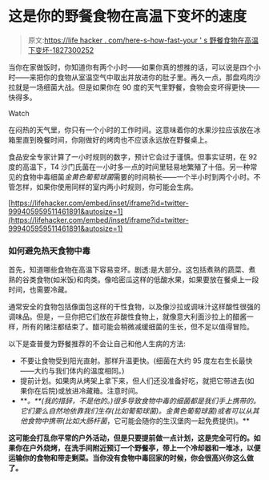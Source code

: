 # 这是你的野餐食物在高温下变坏的速度

> 原文:[https://life hacker . com/here-s-how-fast-your ' s 野餐食物在高温下变坏-1827300252](https://lifehacker.com/here-s-how-fast-your-picnic-food-goes-bad-in-the-heat-1827300252)

当你在家做饭时，你知道你有两个小时——如果你真的想推的话，可以说是四个小时——来把你的食物从室温空气中取出并放进你的肚子里。再久一点，那盘鸡肉沙拉就是一场细菌大战。但是如果你在 90 度的天气里野餐，食物会变坏得更快——快得多。

Watch

在闷热的天气里，你只有一个小时的工作时间。这意味着你的水果沙拉应该放在冰箱里直到晚餐时间，你刚做好的烤肉也不应该永远放在野餐桌上。

食品安全专家计算了一小时规则的数字，预计它会过于谨慎。但事实证明，在 92 度的高温下，T4 沙门氏菌在一小时多一点的时间里轻易地繁殖了十倍。另一种常见的食物中毒细菌*金黄色葡萄球菌*需要的时间稍长——一个半小时到两个小时。不管怎样，如果你使用同样的室内两小时规则，你可能会生病。

 [https://lifehacker.com/embed/inset/iframe?id=twitter-999405959511461891&autosize=1](https://lifehacker.com/embed/inset/iframe?id=twitter-999405959511461891&autosize=1) 

### 如何避免热天食物中毒

首先，知道哪些食物在高温下容易变坏。剧透:是大部分。这包括煮熟的蔬菜、煮熟的谷类食物(如米饭)和肉类。像哈密瓜这样的低酸水果，如果要放在餐桌上一段时间，也需要冷藏。

通常安全的食物包括像面包这样的干性食物，以及像沙拉或调味汁这样酸性很强的调味品。但是，一旦你把它们放在非酸性食物上，就像意大利面沙拉上的醋酱一样，所有的赌注都结束了。醋可能会稍微减缓细菌的生长，但不足以值得冒险。

以下是查普曼为野餐推荐的不会让自己和他人生病的方法:

*   不要让食物受到阳光直射。那样升温更快。(细菌在大约 95 度左右生长最快——大约与我们体内的温度相同。)
*   提前计划。如果肉从烤架上拿下来，但人们还没准备好吃，就把它带进去(如果你在后院)或放进冷藏箱。注意时间。
*   [](https://lifehacker.com/heres-another-friendly-reminder-to-wash-your-damn-hands-1827234659)****。**(我的措辞，不是他的。)很多导致食物中毒的细菌都是我们手上携带的。它们要么自然地依靠我们生存(比如葡萄球菌)。金黄色葡萄球菌)或者可以从其他食物中携带(比如*大肠杆菌*，它可能会随你的生汉堡肉一起免费提供)。**

**这可能会打乱你平常的户外活动，但是只要提前做一点计划，这是完全可行的。如果你在户外烧烤，在洗手间附近预订一个野餐亭，带上一个冷却器和一堆冰，以便运输你的食物和带走剩菜。当你没有食物中毒回家的时候，你会很高兴你这么做了。**